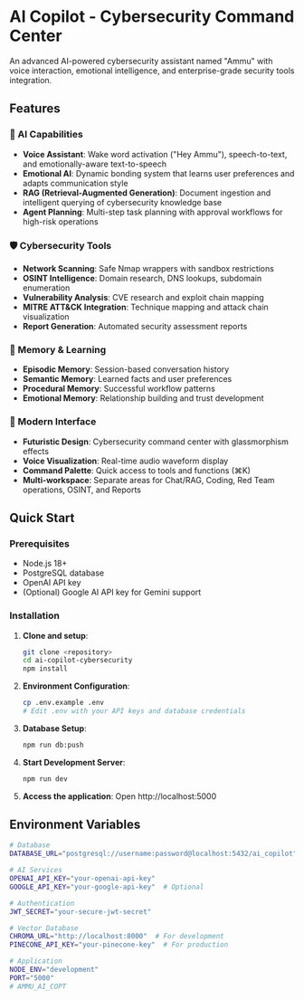 # AI Copilot - Cybersecurity Command Center

An advanced AI-powered cybersecurity assistant named "Ammu" with voice interaction, emotional intelligence, and enterprise-grade security tools integration.

## Features

### 🤖 AI Capabilities
- **Voice Assistant**: Wake word activation ("Hey Ammu"), speech-to-text, and emotionally-aware text-to-speech
- **Emotional AI**: Dynamic bonding system that learns user preferences and adapts communication style
- **RAG (Retrieval-Augmented Generation)**: Document ingestion and intelligent querying of cybersecurity knowledge base
- **Agent Planning**: Multi-step task planning with approval workflows for high-risk operations

### 🛡️ Cybersecurity Tools
- **Network Scanning**: Safe Nmap wrappers with sandbox restrictions
- **OSINT Intelligence**: Domain research, DNS lookups, subdomain enumeration
- **Vulnerability Analysis**: CVE research and exploit chain mapping
- **MITRE ATT&CK Integration**: Technique mapping and attack chain visualization
- **Report Generation**: Automated security assessment reports

### 🧠 Memory & Learning
- **Episodic Memory**: Session-based conversation history
- **Semantic Memory**: Learned facts and user preferences
- **Procedural Memory**: Successful workflow patterns
- **Emotional Memory**: Relationship building and trust development

### 🎨 Modern Interface
- **Futuristic Design**: Cybersecurity command center with glassmorphism effects
- **Voice Visualization**: Real-time audio waveform display
- **Command Palette**: Quick access to tools and functions (⌘K)
- **Multi-workspace**: Separate areas for Chat/RAG, Coding, Red Team operations, OSINT, and Reports

## Quick Start

### Prerequisites
- Node.js 18+
- PostgreSQL database
- OpenAI API key
- (Optional) Google AI API key for Gemini support

### Installation

1. **Clone and setup**:
   ```bash
   git clone <repository>
   cd ai-copilot-cybersecurity
   npm install
   ```

2. **Environment Configuration**:
   ```bash
   cp .env.example .env
   # Edit .env with your API keys and database credentials
   ```

3. **Database Setup**:
   ```bash
   npm run db:push
   ```

4. **Start Development Server**:
   ```bash
   npm run dev
   ```

5. **Access the application**:
   Open http://localhost:5000

## Environment Variables

```bash
# Database
DATABASE_URL="postgresql://username:password@localhost:5432/ai_copilot"

# AI Services
OPENAI_API_KEY="your-openai-api-key"
GOOGLE_API_KEY="your-google-api-key"  # Optional

# Authentication
JWT_SECRET="your-secure-jwt-secret"

# Vector Database
CHROMA_URL="http://localhost:8000"  # For development
PINECONE_API_KEY="your-pinecone-key"  # For production

# Application
NODE_ENV="development"
PORT="5000"
#   A M M U _ A I _ C O P T  
 